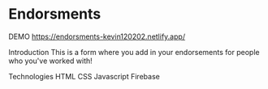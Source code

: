 # Endorsments
DEMO
https://endorsments-kevin120202.netlify.app/

Introduction
This is a form where you add in your endorsements for people who you've worked with!

Technologies
HTML
CSS
Javascript
Firebase
